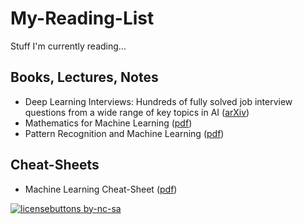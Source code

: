 # My-Reading-List
Stuff I'm currently reading...

## Books, Lectures, Notes
* Deep Learning Interviews: Hundreds of fully solved job interview questions from a wide range of key topics in AI ([arXiv](https://arxiv.org/abs/2201.00650))
* Mathematics for Machine Learning ([pdf](http://gwthomas.github.io/docs/math4ml.pdf))
* Pattern Recognition and Machine Learning ([pdf](https://docs.google.com/viewer?a=v&pid=sites&srcid=aWFtYW5kaS5ldXxpc2N8Z3g6MjViZDk1NGI1NjQzOWZiYQ))

## Cheat-Sheets
* Machine Learning Cheat-Sheet ([pdf](https://github.com/soulmachine/machine-learning-cheat-sheet))




[![licensebuttons by-nc-sa](https://licensebuttons.net/l/by-nc-sa/3.0/88x31.png)](https://creativecommons.org/licenses/by-nc-sa/4.0)

